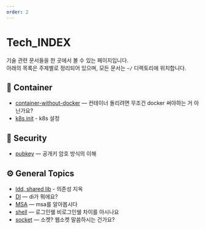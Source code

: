 ```yaml
---
order: 2
---
```


# Tech_INDEX

기술 관련 문서들을 한 곳에서 볼 수 있는 페이지입니다.  
아래의 목록은 주제별로 정리되어 있으며, 모든 문서는 `~/` 디렉토리에 위치합니다.

## 🧱 Container

- [container-without-docker](~/container/container-without-docker.md) — 컨테이너 돌리려면 무조건 docker 써야하는 거 아닌가요?
- [k8s init](~/container/init-install.md) - k8s 설정

## 🔐 Security

- [pubkey](~/security/public-key-crypto.md) — 공개키 암호 방식의 이해

## ⚙️ General Topics

- [ldd, shared lib](~/linux_ldd.md) - 의존성 지옥
- [DI](~/di.md) — di가 뭐에요?
- [MSA](~/msa.md) — msa를 알아봅시다
- [shell](~/shell.md) — 로그인쉘 비로그인쉘 차이를 아시나요
- [socket](~/socket.md) — 소켓? 웹소켓 말씀하시는 건가요?

